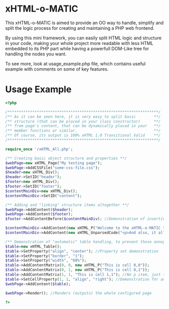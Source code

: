 xHTML-o-MATIC
=============

This xHTML-o-MATIC is aimed to provide an OO way to handle, simplify and split the logic process for creating and maintaining a PHP web frontend.

By using this mini framework, you can easily split HTML logic and structure in your code, making your whole project more readable with less HTML embedded to its PHP part while having a powerfull DOM-Like tree for handling the nodes you 
want.

To see more, look at usage_example.php file, which contains useful example with comments on some of key features.

Usage Example
=============
```php
<?php

/*******************************************************************/
/** As it can be seen here, it is very easy to split basic        **/
/** structure (that can be placed in your class constructor)      **/
/** from page's content, that can be dynamically placed in your   **/
/** member functions or similar.                                  **/
/** Of course, its output is 100% xHTML 1.0 Transitional Valid    **/
/*******************************************************************/

require_once '/xHTML_All.php';

/** Creating basic object structure and properties **/
$webPage=new xHTML_Page("My testing page");
$webPage->AddCSSFile("some-css-file.css");
$header=new xHTML_Div();
$header->SetID("header");
$footer=new xHTML_Div();
$footer->SetID("footer");
$contentMainDiv=new xHTML_Div();
$contentMainDiv->SetID("content");

/** Adding and "linking" structure items altogether **/
$webPage->AddContent($header);
$webPage->AddContent($footer);
$footer->AddContentBefore($contentMainDiv); //Demonstration of inserting before an already existing element

$contentMainDiv->AddContent(new xHTML_P("Welcome to the xHTML-o-MATIC test page!")); //Demonstration of dynamic content adition when structure have already been stablished
$contentMainDiv->AddContent(new xHTML_UnparsedCode("<p>And also, it allows to add unparsed code by hand like this <a href='http://www.google.es'>google link</a> inside a p element</p>"));

/** Demonstration of "automatic" table handling, to prevent those annoying <tr> and <td> **/
$table=new xHTML_Table();
$table->SetProperty("align", "center"); //Property set demonstration
$table->SetProperty("border", "1");
$table->SetProperty("width", "60%");
$table->AddContentMatrix(0, 0, new xHTML_P("This is cell 0,0"));
$table->AddContentMatrix(0, 1, new xHTML_P("This is cell 0,1"));
$table->AddContentMatrix(1, 1, "This is cell 1,1"); //No p item, just text, and item 1,0 left empty with no problems
$table->SetCellProperty(1, 1, "align", "right"); //Demonstration for an easy cell property set inside its matrix
$webPage->AddContent($table);

$webPage->Render(); //Renders (outputs) the whole configured page

?>
```